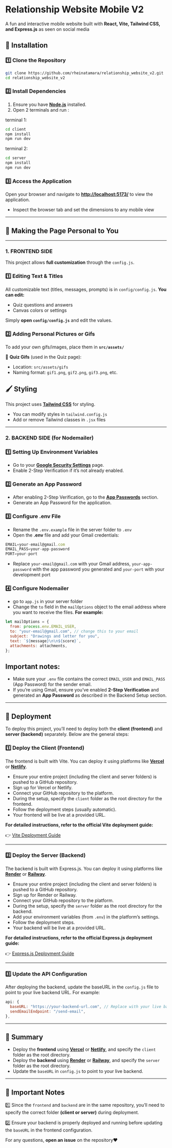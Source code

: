 # Relationship Website Mobile V2

A fun and interactive mobile website built with **React, Vite, Tailwind CSS, and Express.js** as seen on social media

## 🚀 Installation

### 1️⃣ Clone the Repository

```bash
git clone https://github.com/rheinatamara/relationship_website_v2.git
cd relationship_website_v2
```

### 2️⃣ Install Dependencies

1. Ensure you have **[Node.js](https://nodejs.org/)** installed.
2. Open 2 terminals and run :

terminal 1:

```bash
cd client
npm install
npm run dev
```

terminal 2:

```bash
cd server
npm install
npm run dev
```

### 3️⃣ Access the Application

Open your browser and navigate to **[http://localhost:5173/](http://localhost:5173/)** to view the application.

- Inspect the browser tab and set the dimensions to any mobile view

---

## 🎨 Making the Page Personal to You

---

### **1. FRONTEND SIDE**

This project allows **full customization** through the `config.js`.

### **1️⃣ Editing Text & Titles**

All customizable text (titles, messages, prompts) is in `config/config.js`. **You can edit:**

- Quiz questions and answers
- Canvas colors or settings

Simply **open `config/config.js`** and edit the values.

### **2️⃣ Adding Personal Pictures or Gifs**

To add your own gifs/images, place them in **`src/assets/`**

📌 **Quiz Gifs** (used in the Quiz page):

- Location: `src/assets/gifs`
- Naming format: `gif1.png`, `gif2.png`, `gif3.png`, etc.

## 🖌️ Styling

This project uses **[Tailwind CSS](https://tailwindcss.com/)** for styling.

- You can modify styles in `tailwind.config.js`
- Add or remove Tailwind classes in `.jsx` files

---

### **2. BACKEND SIDE (for Nodemailer)**

### **1️⃣ Setting Up Environment Variables**

- Go to your **[Google Security Settings](https://myaccount.google.com/security)** page.
- Enable 2-Step Verification if it’s not already enabled.

### **2️⃣ Generate an App Password**

- After enabling 2-Step Verification, go to the **[App Passwords](https://myaccount.google.com/u/3/apppasswords)** section.
- Generate an App Password for the application.

### **3️⃣ Configure .env File**

- Rename the `.env.example` file in the server folder to `.env`
- Open the **.env** file and add your Gmail credentials:

```js
EMAIL=your-email@gmail.com
EMAIL_PASS=your-app-password
PORT=your-port
```

- Replace `your-email@gmail.com` with your Gmail address, `your-app-password` with the app password you generated and `your-port` with your development port

### **4️⃣ Configure Nodemailer**

- go to `app.js` in your server folder
- Change the `to` field in the `mailOptions` object to the email address where you want to receive the files. **For example:**

```js
let mailOptions = {
  from: process.env.EMAIL_USER,
  to: "your-email@gmail.com", // change this to your email
  subject: "Drawings and letter for you",
  text: `${message}\n\n${score}`,
  attachments: attachments,
};
```

## Important notes:

- Make sure your `.env` file contains the correct `EMAIL_USER` and `EMAIL_PASS` (App Password) for the sender email.
- If you’re using Gmail, ensure you’ve enabled **2-Step Verification** and generated an **App Password** as described in the Backend Setup section.

---

## 🚀 **Deployment**

To deploy this project, you’ll need to deploy both the **client (frontend)** and **server (backend)** separately. Below are the general steps:

### **1️⃣ Deploy the Client (Frontend)**

The frontend is built with Vite. You can deploy it using platforms like **[Vercel](https://vercel.com/)** or **[Netlify](https://www.netlify.com/)**.

- Ensure your entire project (including the client and server folders) is pushed to a GitHub repository.
- Sign up for Vercel or Netlify.
- Connect your GitHub repository to the platform.
- During the setup, specify the `client` folder as the root directory for the frontend.
- Follow the deployment steps (usually automatic).
- Your frontend will be live at a provided URL.

**For detailed instructions, refer to the official Vite deployment guide:**

👉 [Vite Deployment Guide](https://vite.dev/guide/static-deploy.html)

---

### **2️⃣ Deploy the Server (Backend)**

The backend is built with Express.js. You can deploy it using platforms like **[Render](https://render.com/)** or **[Railway](https://railway.com/)**.

- Ensure your entire project (including the client and server folders) is pushed to a GitHub repository.
- Sign up for Render or Railway.
- Connect your GitHub repository to the platform.
- During the setup, specify the `server` folder as the root directory for the backend.
- Add your environment variables (from `.env`) in the platform’s settings.
- Follow the deployment steps.
- Your backend will be live at a provided URL.

**For detailed instructions, refer to the official Express.js deployment guide:**

👉 [Express.js Deployment Guide](https://expressjs.com/en/advanced/best-practice-performance.html#deployment)

---

### **3️⃣ Update the API Configuration**

After deploying the backend, update the baseURL in the `config.js` file to point to your live backend URL. For example:

```js
api: {
  baseURL: "https://your-backend-url.com", // Replace with your live backend URL
  sendEmailEndpoint: "/send-email",
},
```

---

## 📜 **Summary**

- Deploy the **frontend** using **[Vercel](https://vercel.com/)** or **[Netlify](https://www.netlify.com/)**, and specify the `client` folder as the root directory.
- Deploy the **backend** using **[Render](https://render.com/)** or **[Railway](https://railway.com/)**, and specify the `server` folder as the root directory.
- Update the `baseURL` in `config.js` to point to your live backend.

---

## 🔧 **Important Notes**

1️⃣ Since the `frontend` and `backend` are in the same repository, you’ll need to specify the correct folder **(client or server)** during deployment.

2️⃣ Ensure your backend is properly deployed and running before updating the `baseURL` in the frontend configuration.

For any questions, **open an issue** on the repository❤️
